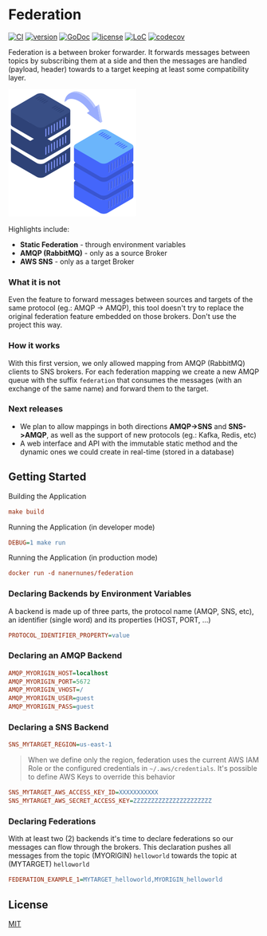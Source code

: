 # Federation

[![CI](https://github.com/nanernunes/federation/workflows/main/badge.svg)](https://launch-editor.github.com/actions?workflowID=master&event=push&nwo=nanernunes%2Ffederation)
[![version](https://img.shields.io/github/tag/nanernunes/federation.svg)](https://github.com/nanernunes/federation/releases/latest)
[![GoDoc](https://godoc.org/github.com/federation?status.png)](https://godoc.org/github.com/nanernunes/federation)
[![license](https://img.shields.io/github/license/nanernunes/federation.svg)](../LICENSE.md)
[![LoC](https://tokei.rs/b1/github/nanernunes/federation?category=lines)](https://github.com/nanernunes/federation)
[![codecov](https://codecov.io/gh/nanernunes/federation/branch/master/graph/badge.svg)](https://codecov.io/gh/nanernunes/federation)

Federation is a between broker forwarder. It forwards messages between topics by subscribing them at a side and then the messages are handled (payload, header) towards to a target keeping at least some compatibility layer.

![federation logo](assets/federation.png)

Highlights include:

- **Static Federation** - through environment variables
- **AMQP (RabbitMQ)** - only as a source Broker
- **AWS SNS** - only as a target Broker


### What it is not

Even the feature to forward messages between sources and targets of the same protocol (eg.: AMQP -> AMQP), this tool doesn't try to replace the original federation feature embedded on those brokers. Don't use the project this way.

### How it works
With this first version, we only allowed mapping from AMQP (RabbitMQ) clients to SNS brokers. For each federation mapping we create a new AMQP queue with the suffix `federation` that consumes the messages (with an exchange of the same name) and forward them to the target.

### Next releases
- We plan to allow mappings in both directions **AMQP->SNS** and **SNS->AMQP**, as well as the support of new protocols (eg.: Kafka, Redis, etc)
- A web interface and API with the immutable static method and the dynamic ones we could create in real-time (stored in a database)


## Getting Started
Building the Application
```ini
make build
```

Running the Application (in developer mode)
```ini
DEBUG=1 make run
```

Running the Application (in production mode)
```ini
docker run -d nanernunes/federation
```


### Declaring Backends by Environment Variables
A backend is made up of three parts, the protocol name (AMQP, SNS, etc), an identifier (single word) and its properties (HOST, PORT, ...)
```ini
PROTOCOL_IDENTIFIER_PROPERTY=value
```

### Declaring an AMQP Backend
```ini
AMQP_MYORIGIN_HOST=localhost
AMQP_MYORIGIN_PORT=5672
AMQP_MYORIGIN_VHOST=/
AMQP_MYORIGIN_USER=guest
AMQP_MYORIGIN_PASS=guest
```

### Declaring a SNS Backend
```ini
SNS_MYTARGET_REGION=us-east-1
```

> When we define only the region, federation uses the current AWS IAM Role or the configured credentials in `~/.aws/credentials`. It's possible to define AWS Keys to override this behavior
```ini
SNS_MYTARGET_AWS_ACCESS_KEY_ID=XXXXXXXXXXX
SNS_MYTARGET_AWS_SECRET_ACCESS_KEY=ZZZZZZZZZZZZZZZZZZZZZZ
```

### Declaring Federations
With at least two (2) backends it's time to declare federations so our messages can flow through the brokers.
This declaration pushes all messages from the topic (MYORIGIN) `helloworld` towards the topic at (MYTARGET) `helloworld`
```ini
FEDERATION_EXAMPLE_1=MYTARGET_helloworld,MYORIGIN_helloworld
```


## License

[MIT](LICENSE.md)

